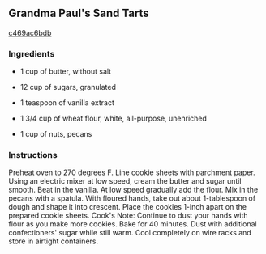 ## Grandma Paul's Sand Tarts

[c469ac6bdb](http://www.food.com/recipe/grandma-pauls-sand-tarts-342206)

### Ingredients

 - 1 cup of butter, without salt

 - 12 cup of sugars, granulated

 - 1 teaspoon of vanilla extract

 - 1 3/4 cup of wheat flour, white, all-purpose, unenriched

 - 1 cup of nuts, pecans

### Instructions

Preheat oven to 270 degrees F. Line cookie sheets with parchment paper. Using an electric mixer at low speed, cream the butter and sugar until smooth. Beat in the vanilla. At low speed gradually add the flour. Mix in the pecans with a spatula. With floured hands, take out about 1-tablespoon of dough and shape it into crescent. Place the cookies 1-inch apart on the prepared cookie sheets. Cook's Note: Continue to dust your hands with flour as you make more cookies. Bake for 40 minutes. Dust with additional confectioners' sugar while still warm. Cool completely on wire racks and store in airtight containers.